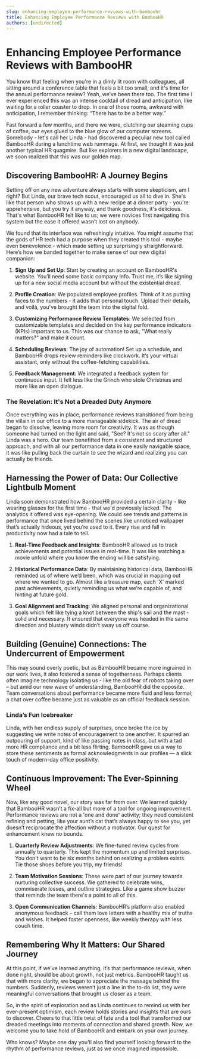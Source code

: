 ```yaml
---
slug: enhancing-employee-performance-reviews-with-bamboohr
title: Enhancing Employee Performance Reviews with BambooHR
authors: [undirected]
---
```



# Enhancing Employee Performance Reviews with BambooHR

You know that feeling when you're in a dimly lit room with colleagues, all sitting around a conference table that feels a bit too small, and it's time for the annual performance review? Yeah, we’ve been there too. The first time I ever experienced this was an intense cocktail of dread and anticipation, like waiting for a roller coaster to drop. In one of those rooms, awkward with anticipation, I remember thinking: “There has to be a better way.”

Fast forward a few months, and there we were, clutching our steaming cups of coffee, our eyes glued to the blue glow of our computer screens. Somebody - let's call her Linda - had discovered a peculiar new tool called BambooHR during a lunchtime web rummage. At first, we thought it was just another typical HR quagmire. But like explorers in a new digital landscape, we soon realized that this was our golden map.

## Discovering BambooHR: A Journey Begins

Setting off on any new adventure always starts with some skepticism, am I right? But Linda, our brave tech scout, encouraged us all to dive in. She's like that person who shows up with a new recipe at a dinner party - you're apprehensive, but you try it anyway, and thank goodness, it's delicious. That's what BambooHR felt like to us; we were novices first navigating this system but the ease it offered wasn’t lost on anybody.

We found that its interface was refreshingly intuitive. You might assume that the gods of HR tech had a purpose when they created this tool - maybe even benevolence - which made setting up surprisingly straightforward. Here’s how we banded together to make sense of our new digital companion:

1. **Sign Up and Set Up**: Start by creating an account on BambooHR's website. You’ll need some basic company info. Trust me, it’s like signing up for a new social media account but without the existential dread.

2. **Profile Creation**: We populated employee profiles. Think of it as putting faces to the numbers - it adds that personal touch. Upload their details, and voilà, you've brought the team into the digital fold.

3. **Customizing Performance Review Templates**: We selected from customizable templates and decided on the key performance indicators (KPIs) important to us. This was our chance to ask, "What really matters?" and make it count.

4. **Scheduling Reviews**: The joy of automation! Set up a schedule, and BambooHR drops review reminders like clockwork. It’s your virtual assistant, only without the coffee-fetching capabilities.

5. **Feedback Management**: We integrated a feedback system for continuous input. It felt less like the Grinch who stole Christmas and more like an open dialogue.

### The Revelation: It's Not a Dreaded Duty Anymore

Once everything was in place, performance reviews transitioned from being the villain in our office to a more manageable sidekick. The air of dread began to dissolve, leaving more room for creativity. It was as though someone had turned on the light and said, "See? It's not so scary after all." Linda was a hero. Our team benefitted from a consistent and structured approach, and with all our performance data in one easily navigable space, it was like pulling back the curtain to see the wizard and realizing you can actually be friends.

## Harnessing the Power of Data: Our Collective Lightbulb Moment

Linda soon demonstrated how BambooHR provided a certain clarity - like wearing glasses for the first time - that we'd previously lacked. The analytics it offered was eye-opening. We could see trends and patterns in performance that once lived behind the scenes like unnoticed wallpaper that’s actually hideous, yet you’re used to it. Every rise and fall in productivity now had a tale to tell.

1. **Real-Time Feedback and Insights**: BambooHR allowed us to track achievements and potential issues in real-time. It was like watching a movie unfold where you know the ending will be satisfying.

2. **Historical Performance Data**: By maintaining historical data, BambooHR reminded us of where we’d been, which was crucial in mapping out where we wanted to go. Almost like a treasure map, each 'X' marked past achievements, quietly reminding us what we’re capable of, and hinting at future gold.

3. **Goal Alignment and Tracking**: We aligned personal and organizational goals which felt like tying a knot between the ship's sail and the mast - solid and necessary. It ensured that everyone was headed in the same direction and blustery winds didn’t sway us off course.

## Building (Genuine) Connections: The Undercurrent of Empowerment

This may sound overly poetic, but as BambooHR became more ingrained in our work lives, it also fostered a sense of togetherness. Perhaps clients often imagine technology isolating us - like the old fear of robots taking over – but amid our new wave of understanding, BambooHR did the opposite. Team conversations about performance became more fluid and less formal; a chat over coffee became just as valuable as an official feedback session.

### Linda’s Fun Icebreaker

Linda, with her endless supply of surprises, once broke the ice by suggesting we write notes of encouragement to one another. It spurred an outpouring of support, kind of like passing notes in class, but with a tad more HR compliance and a bit less flirting. BambooHR gave us a way to store these sentiments as formal acknowledgments in our profiles — a slick touch of modern-day office positivity.

## Continuous Improvement: The Ever-Spinning Wheel

Now, like any good novel, our story was far from over. We learned quickly that BambooHR wasn’t a fix-all but more of a tool for ongoing improvement. Performance reviews are not a 'one and done' activity; they need consistent refining and petting, like your aunt’s cat that’s always happy to see you, yet doesn’t reciprocate the affection without a motivator. Our quest for enhancement knew no bounds.

1. **Quarterly Review Adjustments**: We fine-tuned review cycles from annually to quarterly. This kept the momentum up and limited surprises. You don't want to be six months behind on realizing a problem exists. Tie those shoes before you trip, my friends!

2. **Team Motivation Sessions**: These were part of our journey towards nurturing collective success. We gathered to celebrate wins, commiserate losses, and outline strategies. Like a game show buzzer that reminds the team there's a point to all of this.

3. **Open Communication Channels**: BambooHR’s platform also enabled anonymous feedback – call them love letters with a healthy mix of truths and wishes. It helped foster openness, like weekly therapy with less couch time.

## Remembering Why It Matters: Our Shared Journey

At this point, if we’ve learned anything, it’s that performance reviews, when done right, should be about growth, not just metrics. BambooHR taught us that with more clarity, we began to appreciate the message behind the numbers. Suddenly, reviews weren’t just a line in the to-do list, they were meaningful conversations that brought us closer as a team. 

So, in the spirit of exploration and as Linda continues to remind us with her ever-present optimism, each review holds stories and insights that are ours to discover. Cheers to that little twist of fate and a tool that transformed our dreaded meetings into moments of connection and shared growth. Now, we welcome you to take hold of BambooHR and embark on your own journey.

Who knows? Maybe one day you'll also find yourself looking forward to the rhythm of performance reviews, just as we once imagined impossible.